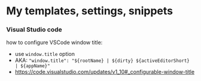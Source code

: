 # My templates, settings, snippets

### Visual Studio code

how to configure VSCode window title:

 - use `window.title` option
 - AKA: `"window.title": "${rootName} | ${dirty} ${activeEditorShort} | ${appName}"`
 - https://code.visualstudio.com/updates/v1_10#_configurable-window-title


